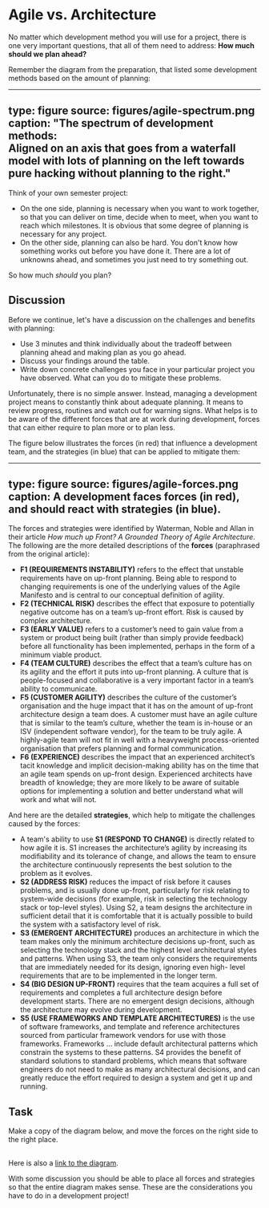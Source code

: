 

# Agile vs. Architecture

No matter which development method you will use for a project, there is one very important questions, that all of them need to address: **How much should we plan ahead?**

Remember the diagram from the preparation, that listed some development methods based on the amount of planning:

---
type: figure
source: figures/agile-spectrum.png
caption:
  "**The spectrum of development methods:**  
  Aligned on an axis that goes from a waterfall model with lots of planning
  on the left towards pure hacking without planning to the right."
---


Think of your own semester project: 

* On the one side, planning is necessary when you want to work together, so that you can deliver on time, decide when to meet, when you want to reach which milestones. It is obvious that some degree of planning is necessary for any project.
* On the other side, planning can also be hard. You don't know how something works out before you have done it. There are a lot of unknowns ahead, and sometimes you just need to try something out.

So how much *should* you plan? 


## Discussion

Before we continue, let's have a discussion on the challenges and benefits with planning:

* Use 3 minutes and think individually about the tradeoff between planning ahead and making plan as you go ahead.
* Discuss your findings around the table. 
* Write down concrete challenges you face in your particular project you have observed. What can you do to mitigate these problems.




Unfortunately, there is no simple answer. Instead, managing a development project means to constantly think about adequate planning. It means to review progress, routines and watch out for warning signs. What helps is to be aware of the different forces that are at work during development, forces that can either require to plan more or to plan less. 

The figure below illustrates the forces (in red) that influence a development team, and the strategies (in blue) that can be applied to mitigate them:

---
type: figure
source: figures/agile-forces.png
caption: A development faces forces (in red), and should react with strategies (in blue).
---

The forces and strategies were identified by Waterman, Noble and Allan in their article _How much up Front? A Grounded Theory of Agile Architecture_. The following are the more detailed descriptions of the **forces** (paraphrased from the original article):

* **F1 (REQUIREMENTS INSTABILITY)** refers to the effect that unstable requirements have on up-front planning. Being able to respond to changing requirements is one of the underlying values of the Agile Manifesto and is central to our conceptual definition of agility.
* **F2 (TECHNICAL RISK)** describes the effect that exposure to potentially negative outcome has on a team’s up-front effort. Risk is caused by complex architecture. 
* **F3 (EARLY VALUE)** refers to a customer’s need to gain value from a system or product being built (rather than simply provide feedback) before all functionality has been implemented, perhaps in the form of a minimum viable product.
* **F4 (TEAM CULTURE)** describes the effect that a team’s culture has on its agility and the effort it puts into up-front planning. A culture that is people-focused and collaborative is a very important factor in a team’s ability to communicate.
* **F5 (CUSTOMER AGILITY)** describes the culture of the customer’s organisation and the huge impact that it has on the amount of up-front architecture design a team does. A customer must have an agile culture that is similar to the team’s culture, whether the team is in-house or an ISV (independent software vendor), for the team to be truly agile. A highly-agile team will not fit in well with a heavyweight process-oriented organisation that prefers planning and formal communication.
* **F6 (EXPERIENCE)** describes the impact that an experienced architect’s tacit knowledge and implicit decision-making ability has on the time that an agile team spends on up-front design. Experienced architects have breadth of knowledge; they are more likely to be aware of suitable options for implementing a solution and better understand what will work and what will not.

And here are the detailed **strategies**, which help to mitigate the challenges caused by the forces:

* A team's ability to use **S1 (RESPOND TO CHANGE)** is directly related to how agile it is. S1 increases the architecture’s agility by increasing its modifiability and its tolerance of change, and allows the team to ensure the architecture continuously represents the best solution to the problem as it evolves.
* **S2 (ADDRESS RISK)** reduces the impact of risk before it causes problems, and is usually done up-front, particularly for risk relating to system-wide decisions (for example, risk in selecting the technology stack or top-level styles). Using S2, a team designs the architecture in sufficient detail that it is comfortable that it is actually possible to build the system with a satisfactory level of risk.
* **S3 (EMERGENT ARCHITECTURE)** produces an architecture in which the team makes only the minimum architecture decisions up-front, such as selecting the technology stack and the highest level architectural styles and patterns. When using S3, the team only considers the requirements that are immediately needed for its design, ignoring even high- level requirements that are to be implemented in the longer term. 
* **S4 (BIG DESIGN UP-FRONT)** requires that the team acquires a full set of requirements and completes a full architecture design before development starts. There are no emergent design decisions, although the architecture may evolve during development. 
* **S5 (USE FRAMEWORKS AND TEMPLATE ARCHITECTURES)** is the use of software frameworks, and template and reference architectures sourced from particular framework vendors for use with those frameworks. Frameworks … include default architectural patterns which constrain the systems to these patterns. S4 provides the benefit of standard solutions to standard problems, which means that software engineers do not need to make as many architectural decisions, and can greatly reduce the effort required to design a system and get it up and running. 


## Task

Make a copy of the diagram below, and move the forces on the right side to the right place.

<div class="mxgraph" style="max-width:100%;border:1px solid transparent;" data-mxgraph="{&quot;highlight&quot;:&quot;#0000ff&quot;,&quot;nav&quot;:true,&quot;resize&quot;:true,&quot;toolbar&quot;:&quot;zoom layers lightbox&quot;,&quot;edit&quot;:&quot;_blank&quot;,&quot;url&quot;:&quot;https://drive.google.com/uc?id=1hZdFV59lQ20oGVIzIQK5W0W4xcJzVLTL&amp;export=download&quot;}"></div>
<script type="text/javascript" src="https://www.draw.io/embed2.js?&fetch=https%3A%2F%2Fdrive.google.com%2Fuc%3Fid%3D1hZdFV59lQ20oGVIzIQK5W0W4xcJzVLTL%26export%3Ddownload"></script>

Here is also a [link to the diagram](https://drive.google.com/file/d/1hZdFV59lQ20oGVIzIQK5W0W4xcJzVLTL/view?usp=sharing).

With some discussion you should be able to place all forces and strategies so that the entire diagram makes sense. These are the considerations you have to do in a development project!